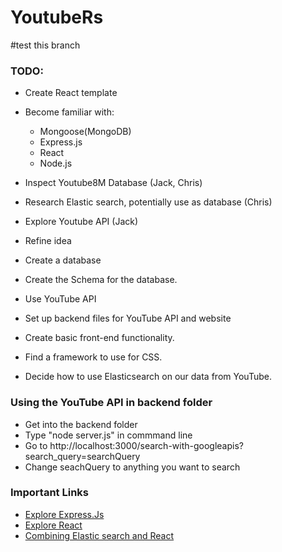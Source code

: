 # YoutubeRs
#test this branch

### TODO:
- Create React template
- Become familiar with:
    - Mongoose(MongoDB)
    - Express.js
    - React
    - Node.js
- Inspect Youtube8M Database (Jack, Chris)
- Research Elastic search, potentially use as database (Chris)
- Explore Youtube API (Jack)

-	Refine idea
-	Create a database
-	Create the Schema for the database.
-	Use YouTube API
-	Set up backend files for YouTube API and website
-	Create basic front-end functionality.
-	Find a framework to use for CSS.
-	Decide how to use Elasticsearch on our data from YouTube.

### Using the YouTube API in backend folder
-   Get into the backend folder
-   Type "node server.js" in commmand line
-   Go to http://localhost:3000/search-with-googleapis?search_query=searchQuery
-   Change seachQuery to anything you want to search

### Important Links 
- [Explore Express.Js](https://developer.mozilla.org/en-US/docs/Learn/Server-side/Express_Nodejs/development_environment)
- [Explore React](https://react.dev/learn)
- [Combining Elastic search and React](https://www.elastic.co/blog/how-to-build-application-search-with-react-and-elastic-app-search)
